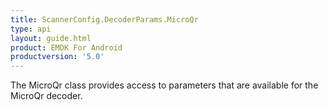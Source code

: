 ```yaml
---
title: ScannerConfig.DecoderParams.MicroQr
type: api
layout: guide.html
product: EMDK For Android
productversion: '5.0'
---
```



The MicroQr class provides access to parameters that are available
 for the MicroQr decoder.


